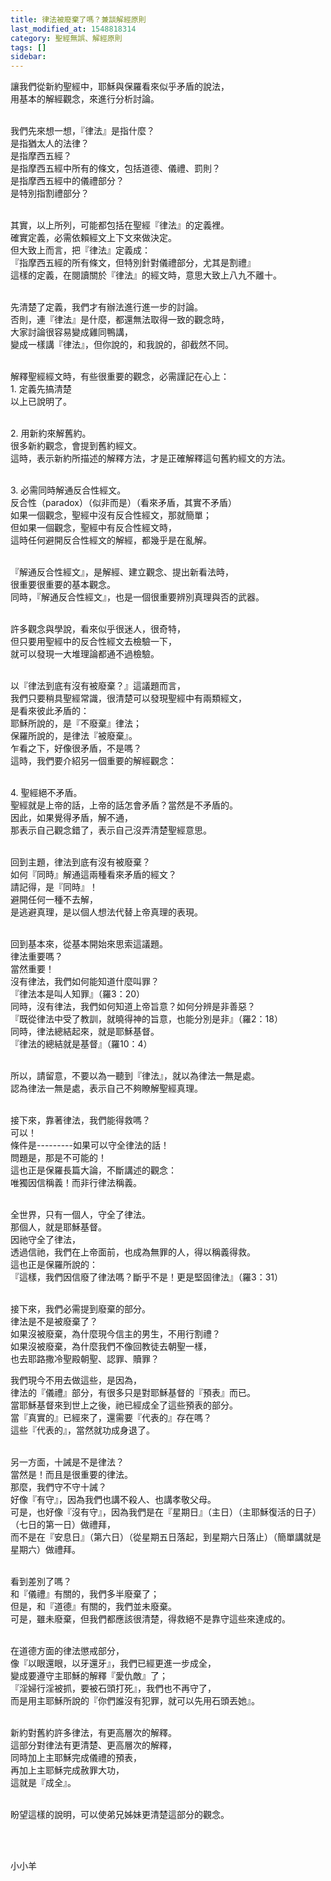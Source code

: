 ```yaml
---
title: 律法被廢棄了嗎？兼談解經原則
last_modified_at: 1548818314
category: 聖經無誤、解經原則
tags: []
sidebar: 
---
```


<p>讓我們從新約聖經中，耶穌與保羅看來似乎矛盾的說法，<br/>
用基本的解經觀念，來進行分析討論。</p>
<p><br/>
我們先來想一想，『律法』是指什麼？<br/>
是指猶太人的法律？<br/>
是指摩西五經？<br/>
是指摩西五經中所有的條文，包括道德、儀禮、罰則？<br/>
是指摩西五經中的儀禮部分？<br/>
是特別指割禮部分？</p>
<p><br/>
其實，以上所列，可能都包括在聖經『律法』的定義裡。<br/>
確實定義，必需依賴經文上下文來做決定。<br/>
但大致上而言，把『律法』定義成：<br/>
『指摩西五經的所有條文，但特別針對儀禮部分，尤其是割禮』<br/>
這樣的定義，在閱讀關於『律法』的經文時，意思大致上八九不離十。</p>
<p><br/>
先清楚了定義，我們才有辦法進行進一步的討論。<br/>
否則，連『律法』是什麼，都還無法取得一致的觀念時，<br/>
大家討論很容易變成雞同鴨講，<br/>
變成一樣講『律法』，但你說的，和我說的，卻截然不同。</p>
<p><br/>
解釋聖經經文時，有些很重要的觀念，必需謹記在心上：<br/>
1. 定義先搞清楚<br/>
以上已說明了。</p>
<p><br/>
2. 用新約來解舊約。<br/>
很多新約觀念，會提到舊約經文。<br/>
這時，表示新約所描述的解釋方法，才是正確解釋這句舊約經文的方法。</p>
<p><br/>
3. 必需同時解通反合性經文。<br/>
反合性（paradox）（似非而是）（看來矛盾，其實不矛盾）<br/>
如果一個觀念，聖經中沒有反合性經文，那就簡單；<br/>
但如果一個觀念，聖經中有反合性經文時，<br/>
這時任何避開反合性經文的解經，都幾乎是在亂解。</p>
<p><br/>
『解通反合性經文』，是解經、建立觀念、提出新看法時，<br/>
很重要很重要的基本觀念。<br/>
同時，『解通反合性經文』，也是一個很重要辨別真理與否的武器。</p>
<p><br/>
許多觀念與學說，看來似乎很迷人，很奇特，<br/>
但只要用聖經中的反合性經文去檢驗一下，<br/>
就可以發現一大堆理論都通不過檢驗。</p>
<p><br/>
以『律法到底有沒有被廢棄？』這議題而言，<br/>
我們只要稍具聖經常識，很清楚可以發現聖經中有兩類經文，<br/>
是看來彼此矛盾的：<br/>
耶穌所說的，是『不廢棄』律法；<br/>
保羅所說的，是律法『被廢棄』。<br/>
乍看之下，好像很矛盾，不是嗎？<br/>
這時，我們要介紹另一個重要的解經觀念：</p>
<p><br/>
4. 聖經絕不矛盾。<br/>
聖經就是上帝的話，上帝的話怎會矛盾？當然是不矛盾的。<br/>
因此，如果覺得矛盾，解不通，<br/>
那表示自己觀念錯了，表示自己沒弄清楚聖經意思。</p>
<p><br/>
回到主題，律法到底有沒有被廢棄？<br/>
如何『同時』解通這兩種看來矛盾的經文？<br/>
請記得，是『同時』！<br/>
避開任何一種不去解，<br/>
是逃避真理，是以個人想法代替上帝真理的表現。</p>
<p><br/>
回到基本來，從基本開始來思索這議題。<br/>
律法重要嗎？<br/>
當然重要！<br/>
沒有律法，我們如何能知道什麼叫罪？<br/>
『律法本是叫人知罪』（羅3：20）<br/>
同時，沒有律法，我們如何知道上帝旨意？如何分辨是非善惡？<br/>
『既從律法中受了教訓，就曉得神的旨意，也能分別是非』（羅2：18）<br/>
同時，律法總結起來，就是耶穌基督。<br/>
『律法的總結就是基督』（羅10：4）</p>
<p><br/>
所以，請留意，不要以為一聽到『律法』，就以為律法一無是處。<br/>
認為律法一無是處，表示自己不夠瞭解聖經真理。</p>
<p><br/>
接下來，靠著律法，我們能得救嗎？<br/>
可以！<br/>
條件是---------如果可以守全律法的話！<br/>
問題是，那是不可能的！<br/>
這也正是保羅長篇大論，不斷講述的觀念：<br/>
唯獨因信稱義！而非行律法稱義。</p>
<p><br/>
全世界，只有一個人，守全了律法。<br/>
那個人，就是耶穌基督。<br/>
因祂守全了律法，<br/>
透過信祂，我們在上帝面前，也成為無罪的人，得以稱義得救。<br/>
這也正是保羅所說的：<br/>
『這樣，我們因信廢了律法嗎？斷乎不是！更是堅固律法』（羅3：31）</p>
<p><br/>
接下來，我們必需提到廢棄的部分。<br/>
律法是不是被廢棄了？<br/>
如果沒被廢棄，為什麼現今信主的男生，不用行割禮？<br/>
如果沒被廢棄，為什麼我們不像回教徒去朝聖一樣，<br/>
也去耶路撒冷聖殿朝聖、認罪、贖罪？</p>
<p>我們現今不用去做這些，是因為，<br/>
律法的『儀禮』部分，有很多只是對耶穌基督的『預表』而已。<br/>
當耶穌基督來到世上之後，祂已經成全了這些預表的部分。<br/>
當『真實的』已經來了，還需要『代表的』存在嗎？<br/>
這些『代表的』，當然就功成身退了。</p>
<p><br/>
另一方面，十誡是不是律法？<br/>
當然是！而且是很重要的律法。<br/>
那麼，我們守不守十誡？<br/>
好像『有守』，因為我們也講不殺人、也講孝敬父母。<br/>
可是，也好像『沒有守』，因為我們是在『星期日』（主日）（主耶穌復活的日子）（七日的第一日）做禮拜，<br/>
而不是在『安息日』（第六日）（從星期五日落起，到星期六日落止）（簡單講就是星期六）做禮拜。</p>
<p><br/>
看到差別了嗎？<br/>
和『儀禮』有關的，我們多半廢棄了；<br/>
但是，和『道德』有關的，我們並未廢棄。<br/>
可是，雖未廢棄，但我們都應該很清楚，得救絕不是靠守這些來達成的。</p>
<p><br/>
在道德方面的律法懲戒部分，<br/>
像『以眼還眼，以牙還牙』，我們已經更進一步成全，<br/>
變成要遵守主耶穌的解釋『愛仇敵』了；<br/>
『淫婦行淫被抓，要被石頭打死』，我們也不再守了，<br/>
而是用主耶穌所說的『你們誰沒有犯罪，就可以先用石頭丟她』。</p>
<p><br/>
新約對舊約許多律法，有更高層次的解釋。<br/>
這部分對律法有更清楚、更高層次的解釋，<br/>
同時加上主耶穌完成儀禮的預表，<br/>
再加上主耶穌完成赦罪大功，<br/>
這就是『成全』。</p>
<p><br/>
盼望這樣的說明，可以使弟兄姊妹更清楚這部分的觀念。</p>
<p> </p>
<p><br/>
小小羊</p>
